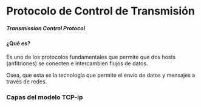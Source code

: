 # Protocolo de Control de Transmisión
##### Transmission Control Protocol

#### ¿Qué es?
Es uno de los protocolos fundamentales que permite que dos hosts (anfitriones) se conecten e intercambien flujos de datos.

Osea, que esta es la tecnología que permite el envío de datos y mensajes a través de redes.

### Capas del modelo TCP-ip